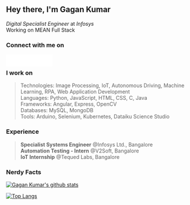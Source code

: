 ## Hey there, I'm **Gagan Kumar** <br>
*Digital Specialist Engineer* at *Infosys* \
Working on MEAN Full Stack

### Connect with me on
[<img align="left" alt="Email" width="32px" src="https://github.com/sgagankumar/sgagankumar/blob/main/icon-email.png" />][Mail]
[<img align="left" alt="LinkedIn" width="32px" src="https://github.com/sgagankumar/sgagankumar/blob/main/icon-linkedin.png" />][Linkedin]
[<img align="left" alt="Website" width="32px" src="https://github.com/sgagankumar/sgagankumar/blob/main/icon-website.png" />][Website]
[<img align="left" alt="Instagram" width="32px" src="https://github.com/sgagankumar/sgagankumar/blob/main/icon-instagram.png" />][Instagram]
<br>

### I work on
> Technologies: Image Processing, IoT, Autonomous Driving, Machine Learning, RPA, Web Application Development \
> Languages: Python, JavaScript, HTML, CSS, C, Java \
> Frameworks: Angular, Express, OpenCV \
> Databases: MySQL, MongoDB \
> Tools: Arduino, Selenium, Kubernetes, Dataiku Science Studio

### Experience
> **Specialist Systems Engineer** @Infosys Ltd., Bangalore \
> **Automation Testing - Intern** @V2Soft, Bangalore \
> **IoT Internship** @Tequed Labs, Bangalore

### Nerdy Facts
[![Gagan Kumar's github stats](https://github-readme-stats.vercel.app/api?username=sgagankumar&count_private=true&hide=issues&show_icons=true&theme=midnight-purple)](https://github.com/sgagankumar)
<!-- Reference https://github.com/anuraghazra/ --->
[![Top Langs](https://github-readme-stats.vercel.app/api/top-langs/?username=sgagankumar&layout=compact&theme=midnight-purple)]()

[Mail]: mailto://sgagankumar@gmail.com
[Instagram]: https://instagram.com/sgagankumar/
[LinkedIn]: https://www.linkedin.com/in/sgagankumar/
[Website]: https://sgagankumar.netlify.app/
